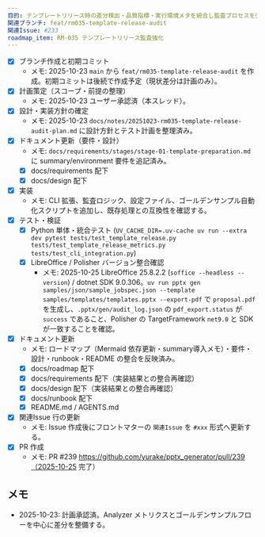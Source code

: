 ```yaml
---
目的: テンプレートリリース時の差分検出・品質指標・実行環境メタを統合し監査プロセスを強化する
関連ブランチ: feat/rm035-template-release-audit
関連Issue: #233
roadmap_item: RM-035 テンプレートリリース監査強化
---
```


- [x] ブランチ作成と初期コミット
  - メモ: 2025-10-23 `main` から `feat/rm035-template-release-audit` を作成。初期コミットは後続で作成予定（現状差分は計画のみ）。
- [x] 計画策定（スコープ・前提の整理）
  - メモ: 2025-10-23 ユーザー承認済（本スレッド）。
- [x] 設計・実装方針の確定
  - メモ: 2025-10-23 `docs/notes/20251023-rm035-template-release-audit-plan.md` に設計方針とテスト計画を整理済み。
- [x] ドキュメント更新（要件・設計）
  - メモ: `docs/requirements/stages/stage-01-template-preparation.md` に summary/environment 要件を追記済み。
  - [x] docs/requirements 配下
  - [x] docs/design 配下
- [x] 実装
  - メモ: CLI 拡張、監査ロジック、設定ファイル、ゴールデンサンプル自動化スクリプトを追加し、既存処理との互換性を確認する。
- [x] テスト・検証
  - [x] Python 単体・統合テスト (`UV_CACHE_DIR=.uv-cache uv run --extra dev pytest tests/test_template_release.py tests/test_template_release_metrics.py tests/test_cli_integration.py`)
  - [x] LibreOffice / Polisher バージョン整合確認
    - メモ: 2025-10-25 LibreOffice 25.8.2.2 (`soffice --headless --version`) / dotnet SDK 9.0.306。`uv run pptx gen samples/json/sample_jobspec.json --template samples/templates/templates.pptx --export-pdf` で `proposal.pdf` を生成し、`.pptx/gen/audit_log.json` の `pdf_export.status` が `success` であること、Polisher の TargetFramework `net9.0` と SDK が一致することを確認。
- [x] ドキュメント更新
  - メモ: ロードマップ（Mermaid 依存更新・summary導入メモ）・要件・設計・runbook・README の整合を反映済み。
  - [x] docs/roadmap 配下
  - [x] docs/requirements 配下（実装結果との整合再確認）
  - [x] docs/design 配下（実装結果との整合再確認）
  - [x] docs/runbook 配下
  - [x] README.md / AGENTS.md
- [x] 関連Issue 行の更新
  - メモ: Issue 作成後にフロントマターの `関連Issue` を `#xxx` 形式へ更新する。
- [x] PR 作成
  - メモ: PR #239 https://github.com/yurake/pptx_generator/pull/239（2025-10-25 完了）

## メモ
- 2025-10-23: 計画承認済。Analyzer メトリクスとゴールデンサンプルフローを中心に差分を整備する。
